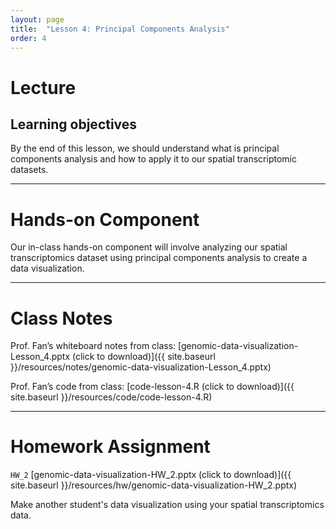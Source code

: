 ```yaml
---
layout: page
title:  "Lesson 4: Principal Components Analysis"
order: 4
---
```


# Lecture 

## Learning objectives

By the end of this lesson, we should understand what is principal components analysis and how to apply it to our spatial transcriptomic datasets.

---

# Hands-on Component 

Our in-class hands-on component will involve analyzing our spatial transcriptomics dataset using principal components analysis to create a data visualization. 

---

# Class Notes

Prof. Fan’s whiteboard notes from class: [genomic-data-visualization-Lesson_4.pptx (click to download)]({{ site.baseurl }}/resources/notes/genomic-data-visualization-Lesson_4.pptx)

Prof. Fan’s code from class: [code-lesson-4.R (click to download)]({{ site.baseurl }}/resources/code/code-lesson-4.R)

---

# Homework Assignment

`HW_2` [genomic-data-visualization-HW_2.pptx (click to download)]({{ site.baseurl }}/resources/hw/genomic-data-visualization-HW_2.pptx)

Make another student's data visualization using your spatial transcriptomics data.

